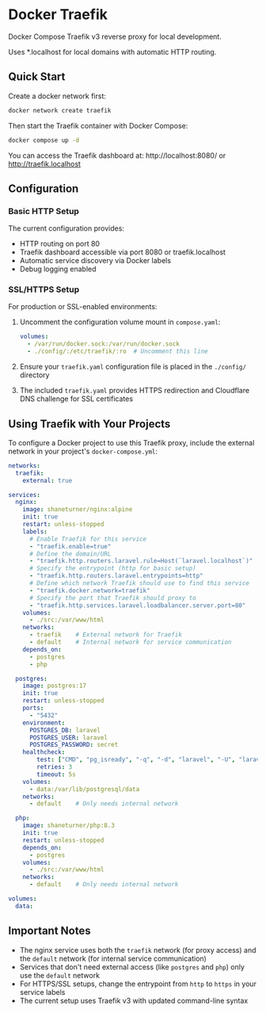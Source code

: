 # Docker Traefik
Docker Compose Traefik v3 reverse proxy for local development. 

Uses *.localhost for local domains with automatic HTTP routing.

## Quick Start

Create a docker network first:
~~~bash
docker network create traefik
~~~

Then start the Traefik container with Docker Compose:
~~~bash
docker compose up -d
~~~

You can access the Traefik dashboard at: http://localhost:8080/ or http://traefik.localhost

## Configuration

### Basic HTTP Setup
The current configuration provides:
- HTTP routing on port 80
- Traefik dashboard accessible via port 8080 or traefik.localhost
- Automatic service discovery via Docker labels
- Debug logging enabled

### SSL/HTTPS Setup
For production or SSL-enabled environments:

1. Uncomment the configuration volume mount in `compose.yaml`:
   ~~~yaml
   volumes:
     - /var/run/docker.sock:/var/run/docker.sock
     - ./config/:/etc/traefik/:ro  # Uncomment this line
   ~~~

2. Ensure your `traefik.yaml` configuration file is placed in the `./config/` directory
3. The included `traefik.yaml` provides HTTPS redirection and Cloudflare DNS challenge for SSL certificates

## Using Traefik with Your Projects

To configure a Docker project to use this Traefik proxy, include the external network in your project's `docker-compose.yml`:

~~~yaml
networks:
  traefik:
    external: true

services:
  nginx:
    image: shaneturner/nginx:alpine
    init: true
    restart: unless-stopped
    labels:
      # Enable Traefik for this service
      - "traefik.enable=true"
      # Define the domain/URL
      - "traefik.http.routers.laravel.rule=Host(`laravel.localhost`)"
      # Specify the entrypoint (http for basic setup)
      - "traefik.http.routers.laravel.entrypoints=http"
      # Define which network Traefik should use to find this service
      - "traefik.docker.network=traefik"
      # Specify the port that Traefik should proxy to
      - "traefik.http.services.laravel.loadbalancer.server.port=80"
    volumes:
      - ./src:/var/www/html
    networks:
      - traefik    # External network for Traefik
      - default    # Internal network for service communication
    depends_on:
      - postgres
      - php

  postgres:
    image: postgres:17
    init: true
    restart: unless-stopped
    ports:
      - "5432"
    environment:
      POSTGRES_DB: laravel
      POSTGRES_USER: laravel
      POSTGRES_PASSWORD: secret
    healthcheck:
        test: ["CMD", "pg_isready", "-q", "-d", "laravel", "-U", "laravel"]
        retries: 3
        timeout: 5s
    volumes:
      - data:/var/lib/postgresql/data
    networks:
      - default    # Only needs internal network

  php:
    image: shaneturner/php:8.3
    init: true
    restart: unless-stopped
    depends_on:
      - postgres
    volumes:
      - ./src:/var/www/html
    networks:
      - default    # Only needs internal network

volumes:
  data:
~~~

## Important Notes

- The nginx service uses both the `traefik` network (for proxy access) and the `default` network (for internal service communication)
- Services that don't need external access (like `postgres` and `php`) only use the `default` network
- For HTTPS/SSL setups, change the entrypoint from `http` to `https` in your service labels
- The current setup uses Traefik v3 with updated command-line syntax
